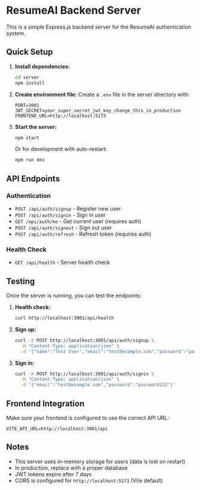 # ResumeAI Backend Server

This is a simple Express.js backend server for the ResumeAI authentication system.

## Quick Setup

1. **Install dependencies:**
   ```bash
   cd server
   npm install
   ```

2. **Create environment file:**
   Create a `.env` file in the server directory with:
   ```env
   PORT=3001
   JWT_SECRET=your_super_secret_jwt_key_change_this_in_production
   FRONTEND_URL=http://localhost:5173
   ```

3. **Start the server:**
   ```bash
   npm start
   ```
   
   Or for development with auto-restart:
   ```bash
   npm run dev
   ```

## API Endpoints

### Authentication
- `POST /api/auth/signup` - Register new user
- `POST /api/auth/signin` - Sign in user
- `GET /api/auth/me` - Get current user (requires auth)
- `POST /api/auth/signout` - Sign out user
- `POST /api/auth/refresh` - Refresh token (requires auth)

### Health Check
- `GET /api/health` - Server health check

## Testing

Once the server is running, you can test the endpoints:

1. **Health check:**
   ```bash
   curl http://localhost:3001/api/health
   ```

2. **Sign up:**
   ```bash
   curl -X POST http://localhost:3001/api/auth/signup \
     -H "Content-Type: application/json" \
     -d '{"name":"Test User","email":"test@example.com","password":"password123"}'
   ```

3. **Sign in:**
   ```bash
   curl -X POST http://localhost:3001/api/auth/signin \
     -H "Content-Type: application/json" \
     -d '{"email":"test@example.com","password":"password123"}'
   ```

## Frontend Integration

Make sure your frontend is configured to use the correct API URL:

```env
VITE_API_URL=http://localhost:3001/api
```

## Notes

- This server uses in-memory storage for users (data is lost on restart)
- In production, replace with a proper database
- JWT tokens expire after 7 days
- CORS is configured for `http://localhost:5173` (Vite default) 